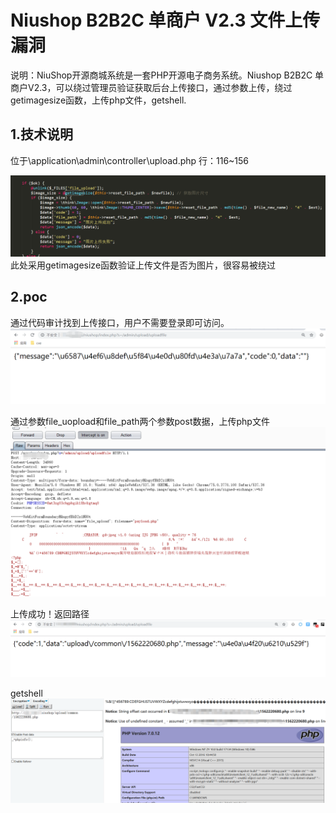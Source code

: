 # Niushop B2B2C 单商户 V2.3 文件上传漏洞

说明：NiuShop开源商城系统是一套PHP开源电子商务系统。Niushop B2B2C 单商户V2.3，可以绕过管理员验证获取后台上传接口，通过参数上传，绕过getimagesize函数，上传php文件，getshell.

## 1.技术说明

位于\application\admin\controller\upload.php 行：116~156

![img](1.png)
此处采用getimagesize函数验证上传文件是否为图片，很容易被绕过

## 2.poc
通过代码审计找到上传接口，用户不需要登录即可访问。
![img](2.png)

通过参数file_uopload和file_path两个参数post数据，上传php文件
![img](3.png)

上传成功！返回路径
![img](4.png)


getshell
![img](5.png)
